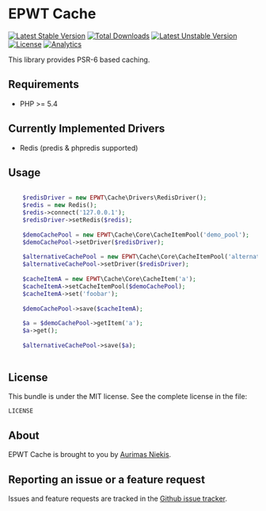 EPWT Cache
==========
[![Latest Stable Version](https://poser.pugx.org/epwt/cache/v/stable)](https://packagist.org/packages/epwt/cache) [![Total Downloads](https://poser.pugx.org/epwt/cache/downloads)](https://packagist.org/packages/epwt/cache) [![Latest Unstable Version](https://poser.pugx.org/epwt/cache/v/unstable)](https://packagist.org/packages/epwt/cache) [![License](https://poser.pugx.org/epwt/cache/license)](https://packagist.org/packages/epwt/cache)
[![Analytics](https://ga-beacon.appspot.com/UA-62353612-1/gcds/epwt-cache)](https://github.com/igrigorik/ga-beacon) 

This library provides PSR-6 based caching.

## Requirements

 * PHP >= 5.4

## Currently Implemented Drivers

* Redis (predis & phpredis supported)

Usage
-------

```php

    $redisDriver = new EPWT\Cache\Drivers\RedisDriver();
    $redis = new Redis();
    $redis->connect('127.0.0.1');
    $redisDriver->setRedis($redis);
    
    $demoCachePool = new EPWT\Cache\Core\CacheItemPool('demo_pool');
    $demoCachePool->setDriver($redisDriver);
    
    $alternativeCachePool = new EPWT\Cache\Core\CacheItemPool('alternative_pool');
    $alternativeCachePool->setDriver($redisDriver);
    
    $cacheItemA = new EPWT\Cache\Core\CacheItem('a');
    $cacheItemA->setCacheItemPool($demoCachePool);
    $cacheItemA->set('foobar');
    
    $demoCachePool->save($cacheItemA);
    
    $a = $demoCachePool->getItem('a');
    $a->get();
    
    $alternativeCachePool->save($a);
    
```

License
-------

This bundle is under the MIT license. See the complete license in the file:

    LICENSE

About
-----

EPWT Cache is brought to you by [Aurimas Niekis](https://github.com/gcds).

Reporting an issue or a feature request
---------------------------------------

Issues and feature requests are tracked in the [Github issue tracker](https://github.com/gcds/epwt-cache/issues).
